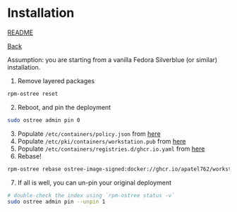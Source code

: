 # Installation

[README](../README.md)

[Back](./INSTALLATION.md)

Assumption: you are starting from a vanilla Fedora Silverblue (or similar) installation.

1. Remove layered packages

```bash
rpm-ostree reset
```

2. Reboot, and pin the deployment

```bash
sudo ostree admin pin 0
```

3. Populate `/etc/containers/policy.json` from [here](rootfs/etc/containers/policy.json)
4. Populate `/etc/pki/containers/workstation.pub` from [here](rootfs/etc/pki/containers/workstation.pub)
5. Populate `/etc/containers/registries.d/ghcr.io.yaml` from [here](rootfs/etc/containers/registries.d/ghcr.io.yaml)
6. Rebase!

```bash
rpm-ostree rebase ostree-image-signed:docker://ghcr.io/apatel762/workstation:latest
```

7. If all is well, you can un-pin your original deployment

```bash
# double-check the index using `rpm-ostree status -v`
sudo ostree admin pin --unpin 1
```